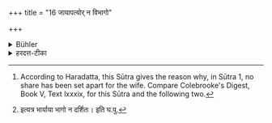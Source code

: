 +++
title = "16 जायापत्योर् न विभागो"

+++

<details><summary>Bühler</summary>

16. No division takes place between husband and wife. [^14] 


[^14]:  According to Haradatta, this Sūtra gives the reason why, in Sūtra 1, no share has been set apart for the wife. Compare Colebrooke's Digest, Book V, Text lxxxix, for this Sūtra and the following two.
</details>

<details><summary>हरदत्त-टीका</summary>

## सूत्रम्
जायापत्योर्न विभागो विद्यते ॥ १६ ॥  
### प्रस्तावः
जीवन् पुत्रेभ्य[^२]इत्यनेन दम्पत्योस्सहभावो दर्शितः । तत्र कारणमाह —  
### टिप्पनी
स्पष्टम् ॥ १६॥  

[^२]: इत्यत्र भार्याया भागो न दर्शितः। इति घ.पु.
</details>
